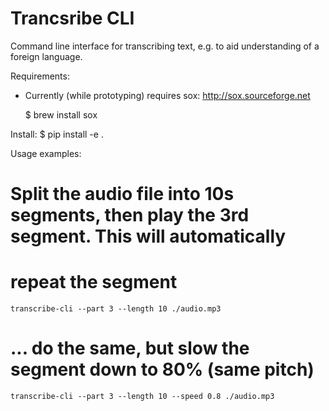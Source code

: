 # Trancsribe CLI

Command line interface for transcribing text, e.g. to aid understanding of a foreign language. 

Requirements:
 - Currently (while prototyping) requires sox: http://sox.sourceforge.net

   $ brew install sox

Install:
$ pip install -e .


Usage examples:

# Split the audio file into 10s segments, then play the 3rd segment. This will automatically
# repeat the segment 
`transcribe-cli --part 3 --length 10 ./audio.mp3`

# ... do the same, but slow the segment down to 80% (same pitch)
`transcribe-cli --part 3 --length 10 --speed 0.8 ./audio.mp3`
